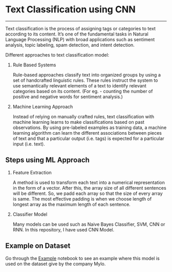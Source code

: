 # Text Classification using CNN
---

Text classification is the process of assigning tags or categories to text according to its content. It’s one of the fundamental tasks in Natural Language Processing (NLP) with broad applications such as sentiment analysis, topic labeling, spam detection, and intent detection.

Different approaches to text classification model:

1. Rule Based Systems
  
   Rule-based approaches classify text into organized groups by using a set of handcrafted linguistic rules. These rules instruct the system to use semantically relevant elements of a text to identify relevant categories based on its content. (For eg. - counting the number of positive and negative words for sentiment analysis.)

2. Machine Learning Approach

    Instead of relying on manually crafted rules, text classification with machine learning learns to make classifications based on past observations. By using pre-labeled examples as training data, a machine learning algorithm can learn the different associations between pieces of text and that a particular output (i.e. tags) is expected for a particular input (i.e. text).
  
## Steps using ML Approach

1. Feature Extraction

    A method is used to transform each text into a numerical representation in the form of a vector. After this, the array size of all different sentences will be different. So, we padd each array so that the size of every array is same. The most effective padding is when we choose length of longest array as the maximum length of each sentence. 

2. Classifier Model

    Many models can be used such as Naive Bayes Classifier, SVM, CNN or RNN. In this repository, I have used CNN Model.

## Example on Dataset

Go through the [Example](https://github.com/shubhamjain02/Deep-Learning-Projects/blob/master/Text_Classification/text_classification_example.ipynb) notebook to see an example where this model is used on the dataset give by the company Mylo.

